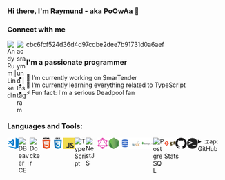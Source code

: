 ### Hi there, I'm Raymund - aka PoOwAa 👋

### Connect with me

[<img align="left" alt="AndyRum | LinkedIn" width="22px" src="https://cdn.jsdelivr.net/npm/simple-icons@v3/icons/linkedin.svg" />](https://www.linkedin.com/in/andyrum/)
[<img align="left" alt="acsraymund | Instagram" width="22px" src="https://cdn.jsdelivr.net/npm/simple-icons@v3/icons/instagram.svg" />](https://www.instagram.com/acsraymund/)
 cbc6fcf524d36d4d97cdbe2dee7b91731d0a6aef
<br />

### I'm a passionate programmer

- 🔭 I’m currently working on SmarTender
- 🌱 I’m currently learning everything related to TypeScript
- ⚡ Fun fact: I'm a serious Deadpool fan

<br />

### Languages and Tools:

<img align="left" alt="Visual Studio Code" width="26px" src="https://raw.githubusercontent.com/github/explore/80688e429a7d4ef2fca1e82350fe8e3517d3494d/topics/visual-studio-code/visual-studio-code.png" />

<img align="left" alt="DBeaver CE" width="26px" src="https://upload.wikimedia.org/wikipedia/commons/thumb/b/b5/DBeaver_logo.svg/480px-DBeaver_logo.svg.png">

<img align="left" alt="Docker" width="26px" src="https://www.docker.com/sites/default/files/d8/styles/role_icon/public/2019-07/vertical-logo-monochromatic.png?itok=erja9lKc">

<img align="left" alt="HTML5" width="26px" src="https://raw.githubusercontent.com/github/explore/80688e429a7d4ef2fca1e82350fe8e3517d3494d/topics/html/html.png" />

<img align="left" alt="CSS3" width="26px" src="https://raw.githubusercontent.com/github/explore/80688e429a7d4ef2fca1e82350fe8e3517d3494d/topics/css/css.png" />

<img align="left" alt="JavaScript" width="26px" src="https://raw.githubusercontent.com/github/explore/80688e429a7d4ef2fca1e82350fe8e3517d3494d/topics/javascript/javascript.png" />

<img align="left" alt="TypeScript" width="26px" src="https://cdn.iconscout.com/icon/free/png-512/typescript-1174965.png">

<img align="left" alt="NestJS" width="26px" src="https://avatars1.githubusercontent.com/u/28507035?s=200&v=4">

<img align="left" alt="GraphQL" width="26px" src="https://raw.githubusercontent.com/github/explore/80688e429a7d4ef2fca1e82350fe8e3517d3494d/topics/graphql/graphql.png" />

<img align="left" alt="Node.js" width="26px" src="https://raw.githubusercontent.com/github/explore/80688e429a7d4ef2fca1e82350fe8e3517d3494d/topics/nodejs/nodejs.png" />

<img align="left" alt="SQL" width="26px" src="https://raw.githubusercontent.com/github/explore/80688e429a7d4ef2fca1e82350fe8e3517d3494d/topics/sql/sql.png" />

<img align="left" alt="MySQL" width="26px" src="https://raw.githubusercontent.com/github/explore/80688e429a7d4ef2fca1e82350fe8e3517d3494d/topics/mysql/mysql.png" />

<img align="left" alt="MongoDB" width="26px" src="https://raw.githubusercontent.com/github/explore/80688e429a7d4ef2fca1e82350fe8e3517d3494d/topics/mongodb/mongodb.png" />

<img align="left" alt="PostgreSQL" width="26px" src="https://www.postgresql.org/media/img/about/press/elephant.png">

<img align="left" alt="Git" width="26px" src="https://raw.githubusercontent.com/github/explore/80688e429a7d4ef2fca1e82350fe8e3517d3494d/topics/git/git.png" />

<img align="left" alt="GitHub" width="26px" src="https://raw.githubusercontent.com/github/explore/78df643247d429f6cc873026c0622819ad797942/topics/github/github.png" />

<img align="left" alt="Terminal" width="26px" src="https://raw.githubusercontent.com/github/explore/80688e429a7d4ef2fca1e82350fe8e3517d3494d/topics/terminal/terminal.png" />

<details>
    <summary>:zap: GitHub Stats</summary>

    <img align="left" alt="PoOwAa's GitHub Stats" src="https://github-readme-stats.poowaa.vercel.app/api?username=poowaa">
</details>

<!--
**PoOwAa/PoOwAa** is a ✨ _special_ ✨ repository because its `README.md` (this file) appears on your GitHub profile.

Here are some ideas to get you started:

- 🔭 I’m currently working on ...
- 🌱 I’m currently learning ...
- 👯 I’m looking to collaborate on ...
- 🤔 I’m looking for help with ...
- 💬 Ask me about ...
- 📫 How to reach me: ...
- 😄 Pronouns: ...
- ⚡ Fun fact: ...
-->
